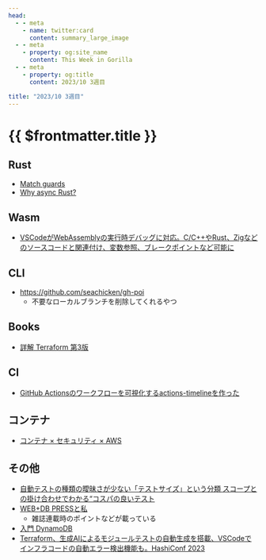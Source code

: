 ```yaml
---
head:
  - - meta
    - name: twitter:card
      content: summary_large_image
  - - meta
    - property: og:site_name
      content: This Week in Gorilla
  - - meta
    - property: og:title
      content: 2023/10 3週目

title: "2023/10 3週目"
---
```


# {{ $frontmatter.title }}

## Rust
- [Match guards](https://doc.rust-lang.org/stable/reference/expressions/match-expr.html#match-guards)
- [Why async Rust?](https://without.boats/blog/why-async-rust/)

## Wasm
- [VSCodeがWebAssemblyの実行時デバッグに対応。C/C++やRust、Zigなどのソースコードと関連付け、変数参照、ブレークポイントなど可能に](https://www.publickey1.jp/blog/23/vscodewebassemblyccrustzig.html)

## CLI
- https://github.com/seachicken/gh-poi
  - 不要なローカルブランチを削除してくれるやつ

## Books
- [詳解 Terraform 第3版](https://techplay.jp/book/8510)

## CI
- [GitHub Actionsのワークフローを可視化するactions-timelineを作った](https://zenn.dev/cybozu_ept/articles/20231002_actions_timeline)

## コンテナ
- [コンテナ × セキュリティ × AWS](https://speakerdeck.com/kyohmizu/kontena-x-sekiyuritei-x-aws)

## その他
- [自動テストの種類の曖昧さが少ない「テストサイズ」という分類 スコープとの掛け合わせでわかる“コスパの良いテスト](https://logmi.jp/tech/articles/329184)
- [WEB+DB PRESSと私](https://speakerdeck.com/inao/oedo10)
  - 雑誌連載時のポイントなどが載っている
- [入門 DynamoDB](https://zenn.dev/n_ono/books/introduction-to-dynamodb)
- [Terraform、生成AIによるモジュールテストの自動生成を搭載、VSCodeでインフラコードの自動エラー検出機能も。HashiConf 2023](https://www.publickey1.jp/blog/23/terraformaivscodehashiconf_2023.html)
